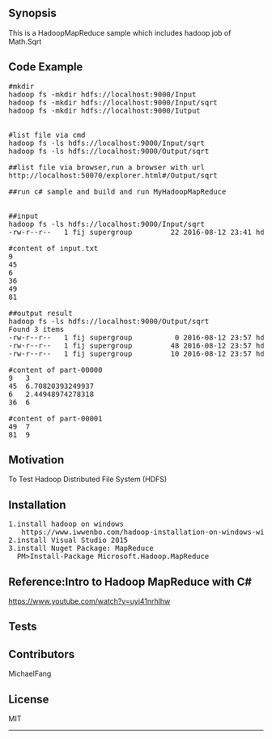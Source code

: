 ## Synopsis
This is a HadoopMapReduce sample which includes hadoop job of Math.Sqrt

## Code Example
<pre>
#mkdir
hadoop fs -mkdir hdfs://localhost:9000/Input
hadoop fs -mkdir hdfs://localhost:9000/Input/sqrt
hadoop fs -mkdir hdfs://localhost:9000/Iutput


#list file via cmd
hadoop fs -ls hdfs://localhost:9000/Input/sqrt
hadoop fs -ls hdfs://localhost:9000/Output/sqrt

##list file via browser,run a browser with url 
http://localhost:50070/explorer.html#/Output/sqrt

##run c# sample and build and run MyHadoopMapReduce


##input
hadoop fs -ls hdfs://localhost:9000/Input/sqrt
-rw-r--r--   1 fij supergroup         22 2016-08-12 23:41 hdfs://localhost:9000/Input/sqrt/input.txt

#content of input.txt
9
45
6
36
49
81

##output result
hadoop fs -ls hdfs://localhost:9000/Output/sqrt
Found 3 items
-rw-r--r--   1 fij supergroup          0 2016-08-12 23:57 hdfs://localhost:9000/Output/sqrt/_SUCCESS
-rw-r--r--   1 fij supergroup         48 2016-08-12 23:57 hdfs://localhost:9000/Output/sqrt/part-00000
-rw-r--r--   1 fij supergroup         10 2016-08-12 23:57 hdfs://localhost:9000/Output/sqrt/part-00001

#content of part-00000
9	3
45	6.70820393249937
6	2.44948974278318
36	6

#content of part-00001
49	7
81	9
</pre>


## Motivation
To Test Hadoop Distributed File System (HDFS)

## Installation
<pre>
1.install hadoop on windows
   https://www.iwwenbo.com/hadoop-installation-on-windows-without-cygwin/
2.install Visual Studio 2015
3.install Nuget Package: MapReduce
  PM>Install-Package Microsoft.Hadoop.MapReduce
</pre>

## Reference:Intro to Hadoop MapReduce with C#
https://www.youtube.com/watch?v=uyi41nrhlhw

## Tests


## Contributors

MichaelFang 

## License
MIT 
<hr>

